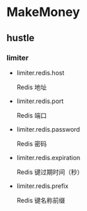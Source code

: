 # MakeMoney

## hustle

### limiter

- limiter.redis.host

  Redis 地址

- limiter.redis.port

  Redis 端口

- limiter.redis.password

  Redis 密码

- limiter.redis.expiration

  Redis 键过期时间（秒）

- limiter.redis.prefix

  Redis 键名称前缀
